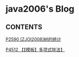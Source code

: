 # java2006's Blog

## CONTENTS

[P2590 [ZJOI2008]树的统计](ti-jie-P2590.html)

[P4512 【【模板】多项式除法】](ti-jie-P4512.html)

